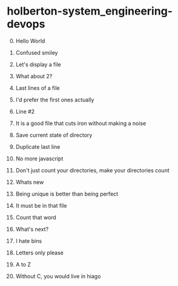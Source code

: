 # holberton-system_engineering-devops

0. Hello World

1. Confused smiley

2. Let's display a file

3. What about 2?

4. Last lines of a file

5. I'd prefer the first ones actually

6. Line #2 

7. It is a good file that cuts iron without making a noise

8. Save current state of directory

9. Duplicate last line

10. No more javascript

11. Don't just count your directories, make your directories count

12. Whats new

13. Being unique is better than being perfect

14. It must be in that file

15. Count that word

16. What's next? 

17. I hate bins

18. Letters only please

19. A to Z

20. Without C, you would live in hiago

